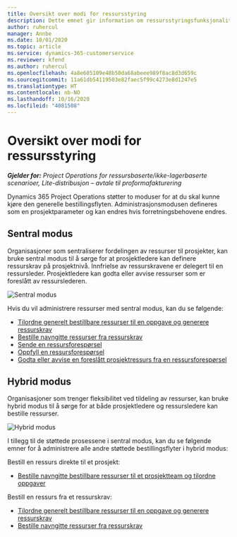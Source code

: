```yaml
---
title: Oversikt over modi for ressursstyring
description: Dette emnet gir information om ressursstyringsfunksjonaliteten i Dynamics 365 Project Operations.
author: ruhercul
manager: Annbe
ms.date: 10/01/2020
ms.topic: article
ms.service: dynamics-365-customerservice
ms.reviewer: kfend
ms.author: ruhercul
ms.openlocfilehash: 4a8e605109e48b50da68abeee989f8ac8d3d659c
ms.sourcegitcommit: 11a61db54119503e82faec5f99c4273e8d1247e5
ms.translationtype: HT
ms.contentlocale: nb-NO
ms.lasthandoff: 10/16/2020
ms.locfileid: "4081508"
---
```

# <a name="resource-management-modes-overview"></a>Oversikt over modi for ressursstyring

_**Gjelder for:** Project Operations for ressursbaserte/ikke-lagerbaserte scenarioer, Lite-distribusjon – avtale til proformafakturering_


Dynamics 365 Project Operations støtter to moduser for at du skal kunne kjøre den generelle bestillingsflyten. Administrasjonsmodusen defineres som en prosjektparameter og kan endres hvis forretningsbehovene endres.    

## <a name="central-mode"></a>Sentral modus
Organisasjoner som sentraliserer fordelingen av ressurser til prosjekter, kan bruke sentral modus til å sørge for at prosjektledere kan definere ressurskrav på prosjektnivå. Innfrielse av ressurskravene er delegert til en ressursleder. Prosjektledere kan godta eller avvise ressurser som er foreslått av ressurslederen.

![Sentral modus](./media/resource-management-central.png)

Hvis du vil administrere ressurser med sentral modus, kan du se følgende:

- [Tilordne generelt bestillbare ressurser til en oppgave og generere ressurskrav](https://docs.microsoft.com/dynamics365/project-service/assign-generic-bookable-resource)
- [Bestille navngitte ressurser fra ressurskrav](https://docs.microsoft.com/dynamics365/project-service/book-named-resource)
- [Sende en ressursforespørsel](https://docs.microsoft.com/dynamics365/project-service/submit-resource-request)
- [Oppfyll en ressursforespørsel](https://docs.microsoft.com/dynamics365/project-service/resource-management-fulfill-requests)
- [Godta eller avvise en foreslått prosjektressurs fra en ressursforespørsel](https://docs.microsoft.com/dynamics365/project-service/accept-reject-proposed-resource)

## <a name="hybrid-mode"></a>Hybrid modus
Organisasjoner som trenger fleksibilitet ved tildeling av ressurser, kan bruke hybrid modus til å sørge for at både prosjektledere og ressursledere kan bestille ressurser.

![Hybrid modus](./media/resource-management-hybrid.png)

I tillegg til de støttede prosessene i sentral modus, kan du se følgende emner for å administrere alle andre støttede bestillingsflyter i hybrid modus:

Bestill en ressurs direkte til et prosjekt:
- [Bestille navngitte bestillbare ressurser til et prosjektteam og tilordne oppgaver](https://docs.microsoft.com/dynamics365/project-service/assign-named-bookable-resource)

Bestill en ressurs fra et ressurskrav:
- [Tilordne generelt bestillbare ressurser til en oppgave og generere ressurskrav](https://docs.microsoft.com/dynamics365/project-service/assign-generic-bookable-resource)
- [Bestille navngitte ressurser fra ressurskrav](https://docs.microsoft.com/dynamics365/project-service/book-named-resource)
